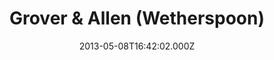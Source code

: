 ---
date: 2013-05-08T16:42:02.000Z
title: Grover & Allen (Wetherspoon)
latitude: 52.04088538828124
longitude: 0.7303316061917281
url: http://www.jdwetherspoon.co.uk
category: checkin
---